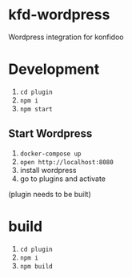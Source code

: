 # kfd-wordpress
Wordpress integration for konfidoo


# Development
 1. `cd plugin`
 1. `npm i`
 1. `npm start`

## Start Wordpress 
 1. `docker-compose up`
 1. `open http://localhost:8080` 
 1. install wordpress
 1. go to plugins and activate

(plugin needs to be built)

# build
 1. `cd plugin`
 1. `npm i`
 1. `npm build`
